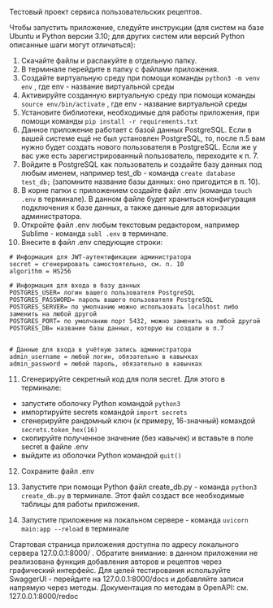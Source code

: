 Тестовый проект сервиса пользовательских рецептов.

Чтобы запустить приложение, следуйте инструкции (для систем на базе Ubuntu и Python версии 3.10; для других систем или версий Python описанные шаги могут отличаться):
1. Скачайте файлы и распакуйте в отдельную папку.
2. В терминале перейдите в папку с файлами приложения.
3. Создайте виртуальную среду при помощи команды `python3 -m venv env` , где env - название виртуальной среды
4. Активируйте созданную виртуальную среду при помощи команды `source env/bin/activate` , где env - название виртуальной среды
5. Установите библиотеки, необходимые для работы приложения, при помощи команды `pip install -r requirements.txt`
6. Данное приложение работает с базой данных PostgreSQL. Если в вашей системе ещё не был установлен PostgreSQL, то, после п.5 вам нужно будет создать нового пользователя в PostgreSQL. Если же у вас уже есть зарегистрированный пользователь, переходите к п. 7.
7. Войдите в PostgreSQL как пользователь и создайте базу данных под любым именем, например test_db - команда `create database test_db;` (запомните название базы данных: оно пригодится в п. 10).
8. В корне папки с приложением создайте файл .env (команда `touch .env` в терминале). В данном файле будет храниться конфигурация подключения к базе данных, а также данные для авторизации администратора.
9. Откройте файл .env любым текстовым редактором, например Sublime - команда `subl .env` в терминале.
10. Внесите в файл .env следующие строки:


```
# Информация для JWT-аутентификации администратора
secret = сгенерировать самостоятельно, см. п. 10
algorithm = HS256

# Информация для входа в базу данных
POSTGRES_USER= логин вашего пользователя PostgreSQL
POSTGRES_PASSWORD= пароль вашего пользователя PostgreSQL
POSTGRES_SERVER= по умолчанию можно использовать localhost либо заменить на любой другой
POSTGRES_PORT= по умолчанию порт 5432, можно заменить на любой другой
POSTGRES_DB= название базы данных, которую вы создали в п.7


# Данные для входа в учётную запись администратора
admin_username = любой логин, обязательно в кавычках
admin_password = любой пароль, обязательно в кавычках
```

11. Сгенерируйте секретный код для поля secret. Для этого в терминале: 
- запустите оболочку Python командой `python3`
- импортируйте secrets командой `import secrets`
- сгенерируйте рандомный ключ (к примеру, 16-значный) командой `secrets.token_hex(16)`
- скопируйте полученное значение (без кавычек) и вставьте в поле secret в файле .env
- выйдите из оболочки Python командой `quit()`

12. Сохраните файл .env

13. Запустите при помощи Python файл create_db.py - команда  `python3 create_db.py` в терминале.
Этот файл создаст все необходимые таблицы для работы приложения.

14.  Запустите приложение на локальном сервере - команда `uvicorn main:app --reload` в терминале

Стартовая страница приложения доступна по адресу локального сервера 127.0.0.1:8000/ .
Обратите внимание: в данном приложении не реализована функция добавления авторов и рецептов через графический интерфейс. Для целей тестирования используйте SwaggerUI - перейдите на 127.0.0.1:8000/docs и добавляйте записи напрямую через методы.
Документация по методам в OpenAPI: см. 127.0.0.1:8000/redoc
